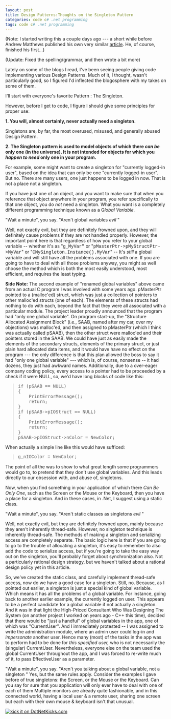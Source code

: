 ```yaml
---
layout: post
title: Design Patterns:Thoughts on the Singleton Pattern
categories: code c# .net programming
tags: code c# .net programming
---
```


  <p>(Note: I started writing this a couple days ago --- a short while before Andrew Matthews published his own very similar <a href="http://aabs.wordpress.com/2007/03/08/singleton-%e2%80%93-the-most-overused-pattern/">article</a>.  He, of course, finished his first...)</p> <p>(Update: Fixed the spelling/grammar, and then wrote a bit more)</p> <p>Lately on some of the blogs I read, I've been seeing  people giving code implementing various Design Patterns.  Much of it, I thought, wasn't particularly good, so I figured I'd inflected the blogosphere with my takes on some of them.</p> <p>I'll start with everyone's favorite Pattern : The Singleton.</p> <p>However, before I get to code, I figure I should give some principles for proper use:</p> <p><strong>1. You will, almost certainly, never actually need a singleton.</strong></p> <p>Singletons are, by far, the most overused, misused, and generally abused Design Pattern.  </p> <p><strong>2. The Singleton pattern is used to model objects of which there <em>can be</em> only one (in the universe).  It is not intended for objects for which you <em>happen to need</em> only one in your program.</strong></p> <p>For example, some might want to create a singleton for "currently logged-in user", based on the idea that can only be one "currently logged-in user".  But no.  There are many users, one just happens to be logged in now.  That is not a place not a singleton.</p> <p>If you have just one of an object, and you want to make sure that when you reference that object anywhere in your program, you refer specifically to that one object, you do <em>not</em> need a singleton.  What you want is a completely different programming technique known as a G<em>lobal Variable.</em>  </p> <p>"Wait a minute", you say.  "Aren't global variables <em>evil</em> "</p> <p>Well, not exactly evil, but they are definitely frowned upon, and they will definitely cause problems if they are not handled properly.  However, the important point here is that regardless of how you refer to your global variable -- whether it's as "<font face="Courier New">g_MyVar"</font>  or "<font face="Courier New">pMasterPtr-&gt;pMyStructPtr-&gt;MyVar</font>" or "<font face="Courier New">CMySingleton.Instance().MyVar</font>" -- It's <em>still </em>a global variable and will still have all the problems associated with one.  If you are going to have to deal with all those problems anyway, you might as well choose the method which is both the most easily understood, most efficient, and requires the least typing.</p> <p><strong>Side Note:</strong> The second example of "renamed global variables" above came from an actual C program I was involved with some years ago.  pMasterPtr pointed to a (malloc'ed) struct, which was just a collection of pointers to other malloc'ed structs (one of each).  The elements of these structs had nothing to do with each, beyond the fact that they were all associated with a particular module.  The project leader proudly announced that the program had "only one global variable".  On program start-up, the "Structure Allocated Assignment Block" (i.e., SAAB, named after my car, over my objections) was malloc'ed, and then assigned to pMasterPtr (which I think was actually called pSAAB), then the other struct were malloc'ed and their pointers stored in the SAAB.  We could have just as easily made the elements of the secondary structs, elements of the primary struct, or just plain hard allocated data items, and it would have have no effect on the program --- the only difference is that this plan allowed the boss to say it had "only one global variable" --- which is, of course, nonsense -- it had dozens, they just had awkward names.  Additionally, due to a over-eager company coding policy, every access to a pointer had to be proceeded by a check if it were NULL, so, we'd have long blocks of code like this:</p> <blockquote><pre class="code"><span>if</span> (pSAAB == NULL)
{
    PrintErrorMessage();
    <span>return</span>;
}
<span>if</span> (pSAAB-&gt;pIOStruct == NULL)
{
    PrintErrorMessage();
    <span>return</span>;
}
pSAAB-&gt;pIOStruct-&gt;nColor = NewColor;</pre></blockquote><a href="http://11011.net/software/vspaste"></a>
<p>When actually a simple line like this would have sufficed:</p>
<blockquote>
<p><font face="Courier New">g_nIOColor = NewColor;</font></p></blockquote>
<p>The point of all the was to show to what great length some programmers would go to, to pretend that they don't use global variables.   And this leads directly to our obsession with, and abuse of, singletons.</p>
<p>Now, when you find something in your application of which there <em>Can Be Only One</em>, such as the Screen or the Mouse or the Keyboard, then you have a place for a singleton.  And in these cases, in .Net, I suggest using a static class.</p>
<p>"Wait a minute", you say.  "Aren't static classes as singletons <em>evil</em> "</p>
<p>Well, not exactly evil, but they are definitely frowned upon, mainly because they aren't inherently thread-safe.  However, no singleton technique is inherently thread-safe.  The methods of making a singleton and serializing access are completely separate.  The basic logic here is that if you are going to go to the trouble of allocating a singleton, it's easy to remember to also add the code to serialize access, but if you're going to take the easy way out on the singleton, you'll probably forget about synchronization also.  Not a particularly rational design strategy, but we haven't talked about a rational design policy yet in this article.</p>
<p>So, we've created the static class, and carefully implement thread-safe access, now do we have a good case for a singleton.  Still, no.  Because, as I pointed out earlier, a singleton is just a special kind of global variable.  Which means it has all the problems of a global variable. For instance, going back to another earlier example, the currently logged on user.  This appears to be a perfect candidate for a global variable if not actually a singleton.  And it was in that light the High-Priced Consultant Who Was Designing The System (on another project I worked on years ago -  C++ this time), decided that there would be "just a handful" of global variables in the app, one of which was "CurrentUser".  And I immediately protested -- I was assigned to write the administration module, where an admin user could log-in and <em>impersonate </em>another user.  Hence many (most) of the tasks in the app was to perform had to be done for <em>this specified user,</em>  who is not necessarily the (singular) CurrentUser.  Nevertheless, everyone else on the team used the global CurrentUser throughout the app, and I was forced to re-write much of it, to pass EffectiveUser as a parameter.</p>
<p>"Wait a minute", you say.  "Aren't you talking about a global variable, not a singleton "  Yes, but the same rules apply.  Consider the examples I gave before of true singletons: the Screen, or the Mouse or the Keyboard.  Can you say for sure that you application will only ever have to deal with one of each of them   Multiple monitors are already quite fashionable, and in this connected world, having a local user &amp; a remote user, sharing one screen but each with their own mouse &amp; keyboard isn't that unusual.</p>
<p> </p><a href="http://www.dotnetkicks.com/kick/?url=http://honestillusion.com/blogs/blog_0/archive/2007/03/13/design-patterns-thoughts-on-the-singleton-pattern.aspx"><img alt="kick it on DotNetKicks.com" src="http://www.dotnetkicks.com/Services/Images/KickItImageGenerator.ashx?url=http://honestillusion.com/blogs/blog_0/archive/2007/03/13/design-patterns-thoughts-on-the-singleton-pattern.aspx" border="0" /></a>